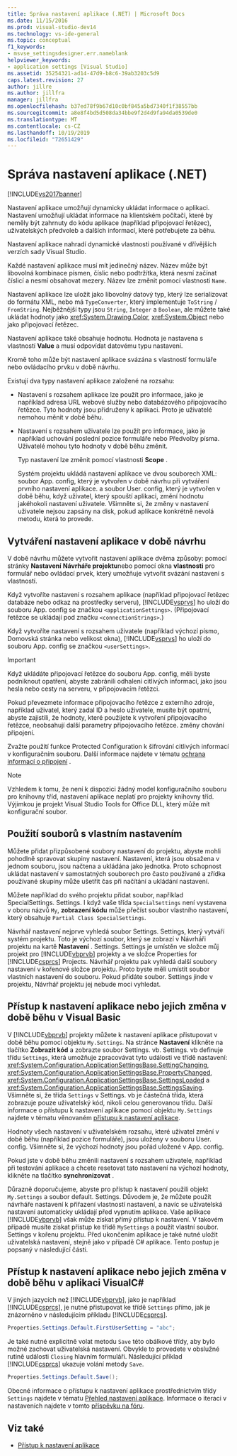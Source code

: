 ```yaml
---
title: Správa nastavení aplikace (.NET) | Microsoft Docs
ms.date: 11/15/2016
ms.prod: visual-studio-dev14
ms.technology: vs-ide-general
ms.topic: conceptual
f1_keywords:
- msvse_settingsdesigner.err.nameblank
helpviewer_keywords:
- application settings [Visual Studio]
ms.assetid: 35254321-ad14-47d9-b8c6-39ab3203c5d9
caps.latest.revision: 27
author: jillre
ms.author: jillfra
manager: jillfra
ms.openlocfilehash: b37ed78f9b67d10c0bf845a5bd7340f1f38557bb
ms.sourcegitcommit: a8e8f4bd5d508da34bbe9f2d4d9fa94da0539de0
ms.translationtype: MT
ms.contentlocale: cs-CZ
ms.lasthandoff: 10/19/2019
ms.locfileid: "72651429"
---
```

# <a name="managing-application-settings-net"></a>Správa nastavení aplikace (.NET)

[!INCLUDE[vs2017banner](../includes/vs2017banner.md)]

Nastavení aplikace umožňují dynamicky ukládat informace o aplikaci. Nastavení umožňují ukládat informace na klientském počítači, které by neměly být zahrnuty do kódu aplikace (například připojovací řetězec), uživatelských předvoleb a dalších informací, které potřebujete za běhu.

Nastavení aplikace nahradí dynamické vlastnosti používané v dřívějších verzích sady Visual Studio.

Každé nastavení aplikace musí mít jedinečný název. Název může být libovolná kombinace písmen, číslic nebo podtržítka, která nesmí začínat číslicí a nesmí obsahovat mezery. Název lze změnit pomocí vlastnosti `Name`.

Nastavení aplikace lze uložit jako libovolný datový typ, který lze serializovat do formátu XML, nebo má `TypeConverter`, který implementuje `ToString` / `FromString`. Nejběžnější typy jsou `String`, `Integer` a `Boolean`, ale můžete také ukládat hodnoty jako <xref:System.Drawing.Color>, <xref:System.Object> nebo jako připojovací řetězec.

Nastavení aplikace také obsahuje hodnotu. Hodnota je nastavena s vlastností **Value** a musí odpovídat datovému typu nastavení.

Kromě toho může být nastavení aplikace svázána s vlastností formuláře nebo ovládacího prvku v době návrhu.

Existují dva typy nastavení aplikace založené na rozsahu:

- Nastavení s rozsahem aplikace lze použít pro informace, jako je například adresa URL webové služby nebo databázového připojovacího řetězce. Tyto hodnoty jsou přidruženy k aplikaci. Proto je uživatelé nemohou měnit v době běhu.

- Nastavení s rozsahem uživatele lze použít pro informace, jako je například uchování poslední pozice formuláře nebo Předvolby písma. Uživatelé mohou tyto hodnoty v době běhu změnit.

  Typ nastavení lze změnit pomocí vlastnosti **Scope** .

  Systém projektu ukládá nastavení aplikace ve dvou souborech XML: soubor App. config, který je vytvořen v době návrhu při vytváření prvního nastavení aplikace. a soubor User. config, který je vytvořen v době běhu, když uživatel, který spouští aplikaci, změní hodnotu jakéhokoli nastavení uživatele. Všimněte si, že změny v nastavení uživatele nejsou zapsány na disk, pokud aplikace konkrétně nevolá metodu, která to provede.

## <a name="creating-application-settings-at-design-time"></a>Vytváření nastavení aplikace v době návrhu

V době návrhu můžete vytvořit nastavení aplikace dvěma způsoby: pomocí stránky **Nastavení** **Návrháře projektu**nebo pomocí okna **vlastnosti** pro formulář nebo ovládací prvek, který umožňuje vytvořit svázání nastavení s vlastností.

Když vytvoříte nastavení s rozsahem aplikace (například připojovací řetězec databáze nebo odkaz na prostředky serveru), [!INCLUDE[vsprvs](../includes/vsprvs-md.md)] ho uloží do souboru App. config se značkou `<applicationSettings>`. (Připojovací řetězce se ukládají pod značku `<connectionStrings>`.)

Když vytvoříte nastavení s rozsahem uživatele (například výchozí písmo, Domovská stránka nebo velikost okna), [!INCLUDE[vsprvs](../includes/vsprvs-md.md)] ho uloží do souboru App. config se značkou `<userSettings>`.

> [!IMPORTANT]
> Když ukládáte připojovací řetězce do souboru App. config, měli byste podniknout opatření, abyste zabránili odhalení citlivých informací, jako jsou hesla nebo cesty na serveru, v připojovacím řetězci.
>
> Pokud převezmete informace připojovacího řetězce z externího zdroje, například uživatel, který zadal ID a heslo uživatele, musíte být opatrní, abyste zajistili, že hodnoty, které použijete k vytvoření připojovacího řetězce, neobsahují další parametry připojovacího řetězce. změny chování připojení.
>
> Zvažte použití funkce Protected Configuration k šifrování citlivých informací v konfiguračním souboru. Další informace najdete v tématu [ochrana informací o připojení](https://msdn.microsoft.com/library/1471f580-bcd4-4046-bdaf-d2541ecda2f4) .

> [!NOTE]
> Vzhledem k tomu, že není k dispozici žádný model konfiguračního souboru pro knihovny tříd, nastavení aplikace neplatí pro projekty knihovny tříd. Výjimkou je projekt Visual Studio Tools for Office DLL, který může mít konfigurační soubor.

## <a name="using-customized-settings-files"></a>Použití souborů s vlastním nastavením

Můžete přidat přizpůsobené soubory nastavení do projektu, abyste mohli pohodlně spravovat skupiny nastavení. Nastavení, která jsou obsažena v jednom souboru, jsou načtena a ukládána jako jednotka. Proto schopnost ukládat nastavení v samostatných souborech pro často používané a zřídka používané skupiny může ušetřit čas při načítání a ukládání nastavení.

Můžete například do svého projektu přidat soubor, například SpecialSettings. Settings. I když vaše třída `SpecialSettings` není vystavena v oboru názvů `My`, **zobrazení kódu** může přečíst soubor vlastního nastavení, který obsahuje `Partial Class SpecialSettings`.

Návrhář nastavení nejprve vyhledá soubor Settings. Settings, který vytváří systém projektu. Toto je výchozí soubor, který se zobrazí v Návrháři projektu na kartě **Nastavení** . Settings. Settings je umístěn ve složce můj projekt pro [!INCLUDE[vbprvb](../includes/vbprvb-md.md)] projekty a ve složce Properties for [!INCLUDE[csprcs](../includes/csprcs-md.md)] Projects. Návrhář projektu pak vyhledá další soubory nastavení v kořenové složce projektu. Proto byste měli umístit soubor vlastních nastavení do souboru. Pokud přidáte soubor. Settings jinde v projektu, Návrhář projektu jej nebude moci vyhledat.

## <a name="accessing-or-changing-application-settings-at-run-time-in-visual-basic"></a>Přístup k nastavení aplikace nebo jejich změna v době běhu v Visual Basic

V [!INCLUDE[vbprvb](../includes/vbprvb-md.md)] projekty můžete k nastavení aplikace přistupovat v době běhu pomocí objektu `My.Settings`. Na stránce **Nastavení** klikněte na tlačítko **Zobrazit kód** a zobrazte soubor Settings. vb. Settings. vb definuje třídu `Settings`, která umožňuje zpracovávat tyto události ve třídě nastavení: <xref:System.Configuration.ApplicationSettingsBase.SettingChanging>, <xref:System.Configuration.ApplicationSettingsBase.PropertyChanged>, <xref:System.Configuration.ApplicationSettingsBase.SettingsLoaded> a <xref:System.Configuration.ApplicationSettingsBase.SettingsSaving>. Všimněte si, že třída `Settings` v Settings. vb je částečná třída, která zobrazuje pouze uživatelský kód, nikoli celou generovanou třídu. Další informace o přístupu k nastavení aplikace pomocí objektu `My.Settings` najdete v tématu věnovaném [přístupu k nastavení aplikace](https://msdn.microsoft.com/library/e38d0cc7-247a-46ca-ba04-f2913f0adb2e).

Hodnoty všech nastavení v uživatelském rozsahu, které uživatel změní v době běhu (například pozice formuláře), jsou uloženy v souboru User. config. Všimněte si, že výchozí hodnoty jsou pořád uložené v App. config.

Pokud jste v době běhu změnili nastavení s rozsahem uživatele, například při testování aplikace a chcete resetovat tato nastavení na výchozí hodnoty, klikněte na tlačítko **synchronizovat** .

Důrazně doporučujeme, abyste pro přístup k nastavení použili objekt `My.Settings` a soubor default. Settings. Důvodem je, že můžete použít návrháře nastavení k přiřazení vlastností nastavení, a navíc se uživatelská nastavení automaticky ukládají před vypnutím aplikace. Vaše aplikace [!INCLUDE[vbprvb](../includes/vbprvb-md.md)] však může získat přímý přístup k nastavení. V takovém případě musíte získat přístup ke třídě `MySettings` a použít vlastní soubor. Settings v kořenu projektu. Před ukončením aplikace je také nutné uložit uživatelská nastavení, stejně jako v případě C# aplikace. Tento postup je popsaný v následující části.

<!-- markdownlint-disable MD003 MD020 -->
## <a name="accessing-or-changing-application-settings-at-run-time-in-visual-c"></a>Přístup k nastavení aplikace nebo jejich změna v době běhu v aplikaci VisualC#
<!-- markdownlint-enable MD003 MD020 -->

V jiných jazycích než [!INCLUDE[vbprvb](../includes/vbprvb-md.md)], jako je například [!INCLUDE[csprcs](../includes/csprcs-md.md)], je nutné přistupovat ke třídě `Settings` přímo, jak je znázorněno v následujícím příkladu [!INCLUDE[csprcs](../includes/csprcs-md.md)].

```csharp
Properties.Settings.Default.FirstUserSetting = "abc";
```

Je také nutné explicitně volat metodu `Save` této obálkové třídy, aby bylo možné zachovat uživatelská nastavení. Obvykle to provedete v obslužné rutině události `Closing` hlavním formuláři. Následující příklad [!INCLUDE[csprcs](../includes/csprcs-md.md)] ukazuje volání metody `Save`.

```csharp
Properties.Settings.Default.Save();
```

Obecné informace o přístupu k nastavení aplikace prostřednictvím třídy `Settings` najdete v tématu [Přehled nastavení aplikace](https://msdn.microsoft.com/library/0dd8bca5-a6bf-4ac4-8eec-5725d08b38dc). Informace o iteraci v nastaveních najdete v tomto [příspěvku na fóru](http://social.msdn.microsoft.com/Forums/vstudio/40fbb470-f1e8-4a02-a4a0-9f62b54d0fc4/is-this-possible-propertiessettingsdefault?forum=csharpgeneral).

## <a name="see-also"></a>Viz také

- [Přístup k nastavení aplikace](https://msdn.microsoft.com/library/e38d0cc7-247a-46ca-ba04-f2913f0adb2e)
